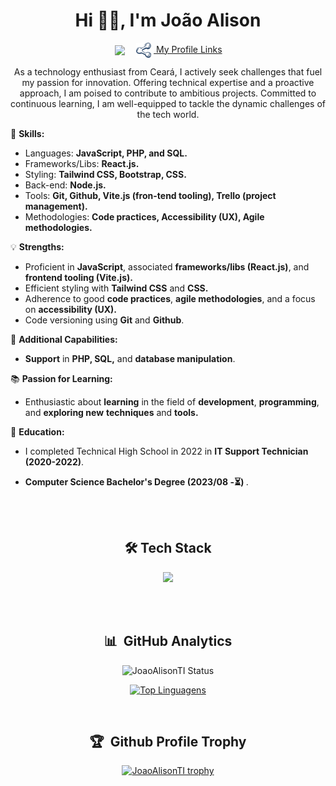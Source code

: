 <h1 align="center">Hi 👋🏽, I'm João Alison</h1>
<p align="center">
&nbsp;&nbsp;<a style="cursor:pointer" href="https://www.linkedin.com/in/joão-alison-de-sousa-martins" target="_blank"><img align="center" src="https://img.shields.io/badge/LinkedIn-0077B5?style=for-the-badge&logo=linkedin&logoColor=white" /></a>&nbsp;&nbsp;
<a style="cursor:pointer; padding:6px;" href="https://my-profile-links.vercel.app/" target="_blank"><img style="height:24px;padding-right:4px;" align="center" src="./public/logo.svg" /> My Profile Links</a>
</p>

<p align="center">As a technology enthusiast from Ceará, I actively seek challenges that fuel my passion for innovation. Offering technical expertise and a proactive approach, I am poised to contribute to ambitious projects. Committed to continuous learning, I am well-equipped to tackle the dynamic challenges of the tech world.</p>

🚀 **Skills:**
- Languages: **JavaScript, PHP, and SQL.**
- Frameworks/Libs: **React.js.**
- Styling: **Tailwind CSS, Bootstrap, CSS.**
- Back-end: **Node.js.**
- Tools: **Git, Github, Vite.js (fron-tend tooling), Trello (project management).**
- Methodologies: **Code practices, Accessibility (UX), Agile methodologies.**

💡 **Strengths:**
- Proficient in **JavaScript**, associated **frameworks/libs (React.js)**, and **frontend tooling (Vite.js).**
- Efficient styling with **Tailwind CSS** and **CSS.**
- Adherence to good **code practices**, **agile methodologies**, and a focus on **accessibility (UX).**
- Code versioning using **Git** and **Github**.

💬 **Additional Capabilities:**
- **Support** in **PHP, SQL,** and **database manipulation**.

📚 **Passion for Learning:**
- Enthusiastic about **learning** in the field of **development**, **programming**, and **exploring new** **techniques** and **tools.**

 🏫 **Education:**
- I completed Technical High School in 2022 in **IT Support Technician (2020-2022)**.

- **Computer Science Bachelor's Degree (2023/08 -⏳) ️**.

</br></br>

<h2 style="text-align:center;">🛠️ Tech Stack</h2>

<p align="center">
  <a href="https://skillicons.dev">
    <img src="https://skillicons.dev/icons?i=tailwind,bootstrap,javascript,nodejs,react,php,mysql,git,github,vite&perline=5" />
  </a>
</p>

</br></br>

<div align="center">

## 📊  &nbsp;GitHub Analytics

![JoaoAlisonTI Status](https://github-readme-stats.vercel.app/api?username=JoaoAlisonTI&show_icons=true&theme=holi)

[![Top Linguagens](https://github-readme-stats.vercel.app/api/top-langs/?username=JoaoAlisonTI&layout=compact&theme=holi)](https://github.com/anuraghazra/github-readme-stats)

<br />

## 🏆 &nbsp;Github Profile Trophy

[![JoaoAlisonTI trophy](https://github-profile-trophy.vercel.app/?username=JoaoAlisonTI&theme=dark)](https://github.com/ryo-ma/github-profile-trophy)

<br />

</div>
